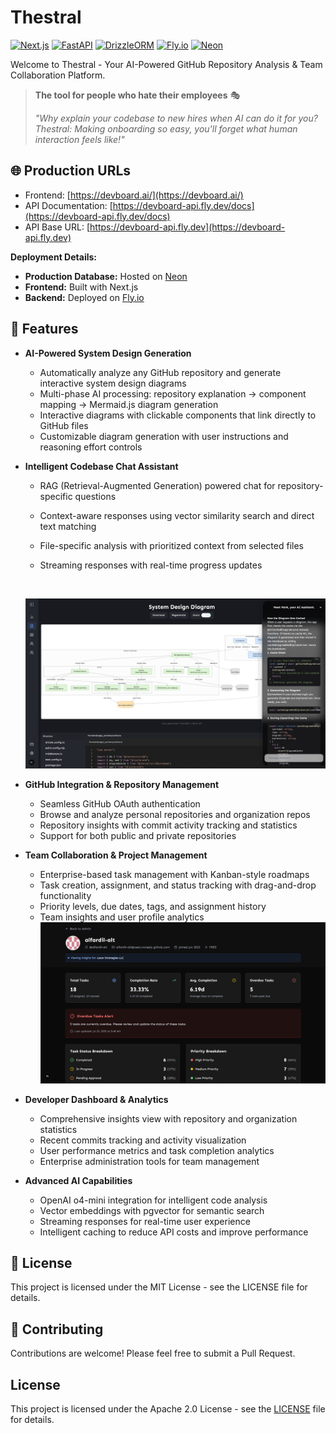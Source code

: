 # Thestral

[![Next.js](https://img.shields.io/badge/Next.js-000000?style=for-the-badge&logo=next.js&logoColor=white)](https://nextjs.org/)
[![FastAPI](https://img.shields.io/badge/FastAPI-009688?style=for-the-badge&logo=fastapi&logoColor=white)](https://fastapi.tiangolo.com/)
[![DrizzleORM](https://img.shields.io/badge/DrizzleORM-000000?style=for-the-badge&logo=drizzle&logoColor=white)](https://orm.drizzle.team/)
[![Fly.io](https://img.shields.io/badge/Fly.io-000000?style=for-the-badge&logo=fly.io&logoColor=white)](https://fly.io/)
[![Neon](https://img.shields.io/badge/Neon-00E599?style=for-the-badge&logo=neon&logoColor=white)](https://neon.tech/)

Welcome to Thestral - Your AI-Powered GitHub Repository Analysis & Team Collaboration Platform.

> **The tool for people who hate their employees** 🎭
>
> _"Why explain your codebase to new hires when AI can do it for you? Thestral: Making onboarding so easy, you'll forget what human interaction feels like!"_

## 🌐 Production URLs

- Frontend: [https://devboard.ai/](https://devboard.ai/)
- API Documentation: [https://devboard-api.fly.dev/docs](https://devboard-api.fly.dev/docs)
- API Base URL: [https://devboard-api.fly.dev](https://devboard-api.fly.dev)

**Deployment Details:**

- **Production Database:** Hosted on [Neon](https://neon.tech/)
- **Frontend:** Built with Next.js
- **Backend:** Deployed on [Fly.io](https://fly.io/)

## 🚀 Features

- **AI-Powered System Design Generation**

  - Automatically analyze any GitHub repository and generate interactive system design diagrams
  - Multi-phase AI processing: repository explanation → component mapping → Mermaid.js diagram generation
  - Interactive diagrams with clickable components that link directly to GitHub files
  - Customizable diagram generation with user instructions and reasoning effort controls

- **Intelligent Codebase Chat Assistant**

  - RAG (Retrieval-Augmented Generation) powered chat for repository-specific questions
  - Context-aware responses using vector similarity search and direct text matching
  - File-specific analysis with prioritized context from selected files
  - Streaming responses with real-time progress updates

    <br>
  ![App Screenshot](./docs/diagram.png)
    <br>

- **GitHub Integration & Repository Management**

  - Seamless GitHub OAuth authentication
  - Browse and analyze personal repositories and organization repos
  - Repository insights with commit activity tracking and statistics
  - Support for both public and private repositories

- **Team Collaboration & Project Management**

  - Enterprise-based task management with Kanban-style roadmaps
  - Task creation, assignment, and status tracking with drag-and-drop functionality
  - Priority levels, due dates, tags, and assignment history
  - Team insights and user profile analytics
    <br>
    ![App Screenshot](./docs/stats.png)
    </br>

- **Developer Dashboard & Analytics**

  - Comprehensive insights view with repository and organization statistics
  - Recent commits tracking and activity visualization
  - User performance metrics and task completion analytics
  - Enterprise administration tools for team management

- **Advanced AI Capabilities**

  - OpenAI o4-mini integration for intelligent code analysis
  - Vector embeddings with pgvector for semantic search
  - Streaming responses for real-time user experience
  - Intelligent caching to reduce API costs and improve performance

## 📝 License

This project is licensed under the MIT License - see the LICENSE file for details.

## 👥 Contributing

Contributions are welcome! Please feel free to submit a Pull Request.

## License

This project is licensed under the Apache 2.0 License - see the [LICENSE](LICENSE) file for details.

